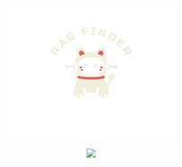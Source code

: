 <p align="center">
  <img src="../.github/img/logo.png" width="300" alt="RAG FINDER Logo" />
</p>


<p align="center">
  <a href="https://github.com/DeliciousBoy/rag-finder/graphs/contributors">
  <img src="https://contrib.rocks/image?repo=DeliciousBoy/rag-finder" />
</a>
</p>
